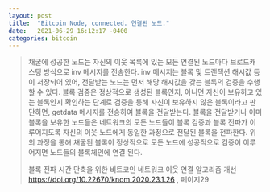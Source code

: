 ```yaml
---
layout: post
title:  "Bitcoin Node, connected. 연결된 노드."
date:   2021-06-29 16:12:17 -0400
categories: bitcoin
---
```


>채굴에 성공한 노드는 자신의 이웃 목록에 있는 모든 연결된 노드마다 브로드캐스팅 방식으로 inv 메시지를 전송한다. inv 메시지는 블록 및 트랜잭션 해시값 등이 저장되어 있어, 전달받는 노드는 먼저 해당 해시값을 갖는 블록의 검증을 수행할 수 있다. 블록 검증은 정상적으로 생성된 블록인지, 아니면 자신이 보유하고 있는 블록인지 확인하는 단계로 검증을 통해 자신이 보유하지 않은 블록이라고 판단하면, getdata 메시지를 전송하여 블록을 전달받는다. 블록을 전달받거나 이미 블록을 보유한 노드들은 네트워크의 모든 노드들이 블록 검증과 블록 전파가 이루어지도록 자신의 이웃 노드에게 동일한 과정으로 전달된 블록을 전파한다. 위의 과정을 통해 채굴된 블록이 정상적으로 모든 노드에 성공적으로 검증이 이루어지면 노드들의 블록체인에 연결 된다. 
>
>블록 전파 시간 단축을 위한 비트코인 네트워크 이웃 연결 알고리즘 개선
><https://doi.org/10.22670/knom.2020.23.1.26> , 페이지29


